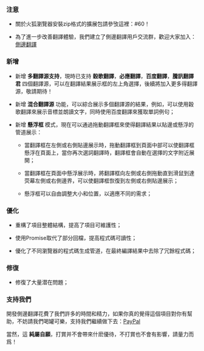 ### 注意

* 關於火狐瀏覽器安裝zip格式的擴展包請參攷這裡：#60！

* 為了進一步改善翻譯體驗，我們建立了側邊翻譯用戶交流群，歡迎大家加入：[側邊翻譯](https://t.me/EdgeTranslate)

### 新增

* 新增 __多翻譯源支持__，現時已支持 __穀歌翻譯__，__必應翻譯__，__百度翻譯__，__騰訊翻譯君__ 四個翻譯源，可以在翻譯結果展示框的左上角選擇，後續將加入更多得翻譯源，敬請期待！

* 新增 __混合翻譯源__ 功能，可以綜合展示多個翻譯源的結果，例如，可以使用穀歌翻譯來展示音標並朗讀文字，同時使用百度翻譯來獲取單詞例句；

* 新增 __懸浮框__ 模式，現在可以通過拖動翻譯框來使得翻譯結果以貼邊或懸浮的管道展示：

  + 當翻譯框在左側或右側貼邊展示時，拖動翻譯框到頁面中部可以使翻譯框懸浮在頁面上，當你再次選詞翻譯時，翻譯框會自動在選擇的文字附近展開；

  + 當翻譯框在頁面中懸浮展示時，將翻譯框向左側或右側拖動直到滑鼠到達荧幕左側或右側邊界，可以使翻譯框恢復到左側或右側貼邊展示；

  + 懸浮框可以自由調整大小和位置，以適應不同的需求；

### 優化

* 重構了項目整體結構，提高了項目可維護性；

* 使用Promise取代了部分回檔，提高程式碼可讀性；

* 優化了不同瀏覽器的程式碼生成管道，在最終編譯結果中去除了冗餘程式碼；

### 修復

* 修復了大量潜在問題；

### 支持我們

開發側邊翻譯花費了我們許多的時間和精力，如果你真的覺得這個項目對你有幫助，不妨請我們喝罐可樂，支持我們繼續做下去：[PayPal](https://paypal.me/EdgeTranslate)

當然，這 __純屬自願__，打賞并不會帶來什麽優待，不打賞也不會有影響，請量力而爲！
